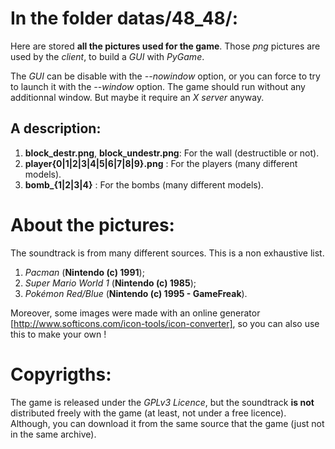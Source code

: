 In the folder datas/48_48/:
===========================

 Here are stored **all the pictures used for the game**.
 Those *png* pictures are used by the *client*, to build a *GUI* with *PyGame*.
 
 The *GUI* can be disable with the *--nowindow* option, or you can force to try to launch it with the *--window* option.
 The game should run without any additionnal window. But maybe it require an *X server* anyway.

A description:
--------------

 1. **block_destr.png**, **block_undestr.png**:
    For the wall (destructible or not).
 2. **player{0|1|2|3|4|5|6|7|8|9}.png** : 
    For the players (many different models).
 3. **bomb_{1|2|3|4}** : 
    For the bombs (many different models).

About the pictures:
=====================

 The soundtrack is from many different sources.
 This is a non exhaustive list.

 1. *Pacman* (**Nintendo (c) 1991**);
 2. *Super Mario World 1* (**Nintendo (c) 1985**);
 3. *Pokémon Red/Blue* (**Nintendo (c) 1995 - GameFreak**).
 
 Moreover, some images were made with an online generator [http://www.softicons.com/icon-tools/icon-converter], so you can also use this to make your own !
	
Copyrigths:
============

 The game is released under the *GPLv3 Licence*, but the soundtrack **is not** distributed freely with the game (at least, not under a free licence).
 Although, you can download it from the same source that the game (just not in the same archive).

